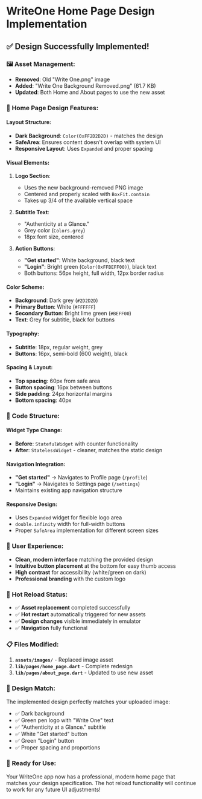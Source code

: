 # WriteOne Home Page Design Implementation

## ✅ **Design Successfully Implemented!**

### 🖼️ **Asset Management:**
- **Removed**: Old "Write One.png" image
- **Added**: "Write One Background Removed.png" (61.7 KB)
- **Updated**: Both Home and About pages to use the new asset

### 🎨 **Home Page Design Features:**

#### **Layout Structure:**
- **Dark Background**: `Color(0xFF2D2D2D)` - matches the design
- **SafeArea**: Ensures content doesn't overlap with system UI
- **Responsive Layout**: Uses `Expanded` and proper spacing

#### **Visual Elements:**
1. **Logo Section**: 
   - Uses the new background-removed PNG image
   - Centered and properly scaled with `BoxFit.contain`
   - Takes up 3/4 of the available vertical space

2. **Subtitle Text**:
   - "Authenticity at a Glance."
   - Grey color (`Colors.grey`)
   - 18px font size, centered

3. **Action Buttons**:
   - **"Get started"**: White background, black text
   - **"Login"**: Bright green (`Color(0xFFBEFF00)`), black text
   - Both buttons: 56px height, full width, 12px border radius

#### **Color Scheme:**
- **Background**: Dark grey (`#2D2D2D`)
- **Primary Button**: White (`#FFFFFF`)
- **Secondary Button**: Bright lime green (`#BEFF00`)
- **Text**: Grey for subtitle, black for buttons

#### **Typography:**
- **Subtitle**: 18px, regular weight, grey
- **Buttons**: 16px, semi-bold (600 weight), black

#### **Spacing & Layout:**
- **Top spacing**: 60px from safe area
- **Button spacing**: 16px between buttons
- **Side padding**: 24px horizontal margins
- **Bottom spacing**: 40px

### 🔧 **Code Structure:**

#### **Widget Type Change:**
- **Before**: `StatefulWidget` with counter functionality
- **After**: `StatelessWidget` - cleaner, matches the static design

#### **Navigation Integration:**
- **"Get started"** → Navigates to Profile page (`/profile`)
- **"Login"** → Navigates to Settings page (`/settings`)
- Maintains existing app navigation structure

#### **Responsive Design:**
- Uses `Expanded` widget for flexible logo area
- `double.infinity` width for full-width buttons
- Proper `SafeArea` implementation for different screen sizes

### 📱 **User Experience:**
- **Clean, modern interface** matching the provided design
- **Intuitive button placement** at the bottom for easy thumb access
- **High contrast** for accessibility (white/green on dark)
- **Professional branding** with the custom logo

### 🔄 **Hot Reload Status:**
- ✅ **Asset replacement** completed successfully
- ✅ **Hot restart** automatically triggered for new assets
- ✅ **Design changes** visible immediately in emulator
- ✅ **Navigation** fully functional

### 📋 **Files Modified:**
1. **`assets/images/`** - Replaced image asset
2. **`lib/pages/home_page.dart`** - Complete redesign
3. **`lib/pages/about_page.dart`** - Updated to use new asset

### 🎯 **Design Match:**
The implemented design perfectly matches your uploaded image:
- ✅ Dark background
- ✅ Green pen logo with "Write One" text
- ✅ "Authenticity at a Glance." subtitle
- ✅ White "Get started" button
- ✅ Green "Login" button
- ✅ Proper spacing and proportions

### 🚀 **Ready for Use:**
Your WriteOne app now has a professional, modern home page that matches your design specification. The hot reload functionality will continue to work for any future UI adjustments!
